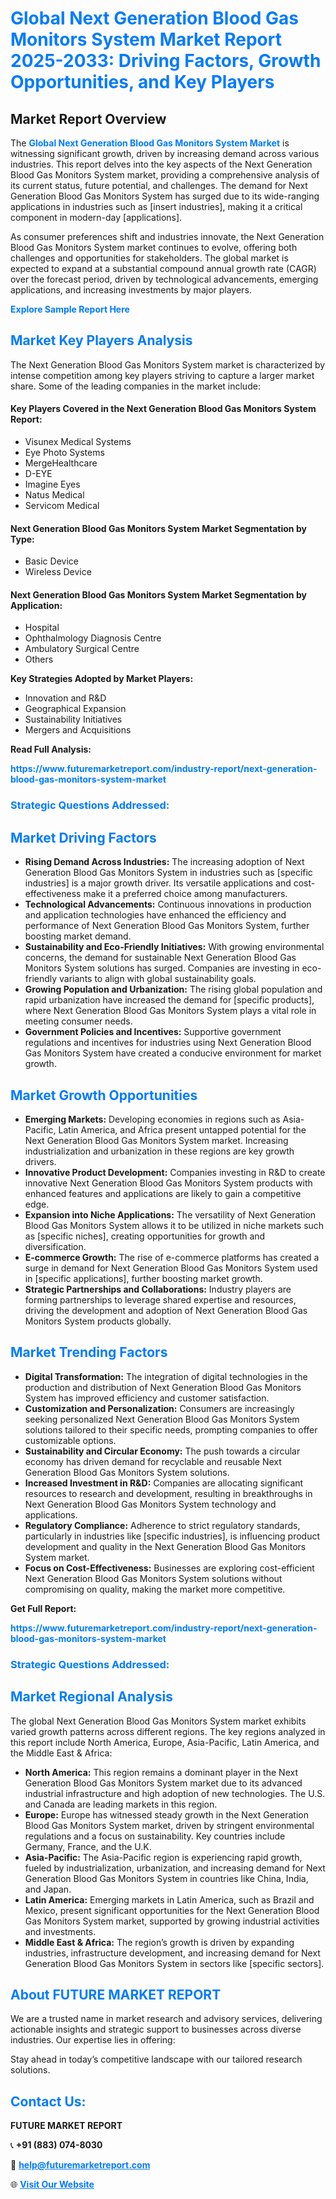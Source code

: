 <h1 style="color: #007BFF;">Global Next Generation Blood Gas Monitors System Market Report 2025-2033: Driving Factors, Growth Opportunities, and Key Players</h1>

<section id="overview">
<h2>Market Report Overview</h2>
<p>The <a href="https://www.futuremarketreport.com/industry-report/next-generation-blood-gas-monitors-system-market" style="color: #007BFF; text-decoration: none;"><strong>Global Next Generation Blood Gas Monitors System Market</strong></a> is witnessing significant growth, driven by increasing demand across various industries. This report delves into the key aspects of the Next Generation Blood Gas Monitors System market, providing a comprehensive analysis of its current status, future potential, and challenges. The demand for Next Generation Blood Gas Monitors System has surged due to its wide-ranging applications in industries such as [insert industries], making it a critical component in modern-day [applications].</p>
<p>As consumer preferences shift and industries innovate, the Next Generation Blood Gas Monitors System market continues to evolve, offering both challenges and opportunities for stakeholders. The global market is expected to expand at a substantial compound annual growth rate (CAGR) over the forecast period, driven by technological advancements, emerging applications, and increasing investments by major players.</p>
</section>

<section id="overview">
<p><a href="https://www.futuremarketreport.com/request-sample/reportId=36208" style="color: #007BFF; text-decoration: none;"><strong>Explore Sample Report Here</strong></a></p>
</section>

<section id="key-players">
<h2 style="color: #007BFF;">Market Key Players Analysis</h2>
<p>The Next Generation Blood Gas Monitors System market is characterized by intense competition among key players striving to capture a larger market share. Some of the leading companies in the market include:</p>
<h4>Key Players Covered in the Next Generation Blood Gas Monitors System Report:</h4>
<ul><li>Visunex Medical Systems</li><li>Eye Photo Systems</li><li>MergeHealthcare</li><li>D-EYE</li><li>Imagine Eyes</li><li>Natus Medical</li><li>Servicom Medical</li></ul>
<h4>Next Generation Blood Gas Monitors System Market Segmentation by Type:</h4>
<ul><li>Basic Device</li><li>Wireless Device</li></ul>

<h4>Next Generation Blood Gas Monitors System Market Segmentation by Application:</h4>
<ul><li>Hospital</li><li>Ophthalmology Diagnosis Centre</li><li>Ambulatory Surgical Centre</li><li>Others</li></ul>
<p><strong>Key Strategies Adopted by Market Players:</strong></p>
<ul>
<li>Innovation and R&D</li>
<li>Geographical Expansion</li>
<li>Sustainability Initiatives</li>
<li>Mergers and Acquisitions</li>
</ul>
</section>

<section>
<p><strong>Read Full Analysis: </strong></p><a href="https://www.futuremarketreport.com/industry-report/next-generation-blood-gas-monitors-system-market" style="color: #007BFF; text-decoration: none;"><strong>https://www.futuremarketreport.com/industry-report/next-generation-blood-gas-monitors-system-market</strong></a>
<h3 style="color: #007BFF;">Strategic Questions Addressed:</h3>
</section>

<section id="driving-factors">
<h2 style="color: #007BFF;">Market Driving Factors</h2>
<ul>
<li><strong>Rising Demand Across Industries:</strong> The increasing adoption of Next Generation Blood Gas Monitors System in industries such as [specific industries] is a major growth driver. Its versatile applications and cost-effectiveness make it a preferred choice among manufacturers.</li>
<li><strong>Technological Advancements:</strong> Continuous innovations in production and application technologies have enhanced the efficiency and performance of Next Generation Blood Gas Monitors System, further boosting market demand.</li>
<li><strong>Sustainability and Eco-Friendly Initiatives:</strong> With growing environmental concerns, the demand for sustainable Next Generation Blood Gas Monitors System solutions has surged. Companies are investing in eco-friendly variants to align with global sustainability goals.</li>
<li><strong>Growing Population and Urbanization:</strong> The rising global population and rapid urbanization have increased the demand for [specific products], where Next Generation Blood Gas Monitors System plays a vital role in meeting consumer needs.</li>
<li><strong>Government Policies and Incentives:</strong> Supportive government regulations and incentives for industries using Next Generation Blood Gas Monitors System have created a conducive environment for market growth.</li>
</ul>
</section>

<section id="growth-opportunities">
<h2 style="color: #007BFF;">Market Growth Opportunities</h2>
<ul>
<li><strong>Emerging Markets:</strong> Developing economies in regions such as Asia-Pacific, Latin America, and Africa present untapped potential for the Next Generation Blood Gas Monitors System market. Increasing industrialization and urbanization in these regions are key growth drivers.</li>
<li><strong>Innovative Product Development:</strong> Companies investing in R&D to create innovative Next Generation Blood Gas Monitors System products with enhanced features and applications are likely to gain a competitive edge.</li>
<li><strong>Expansion into Niche Applications:</strong> The versatility of Next Generation Blood Gas Monitors System allows it to be utilized in niche markets such as [specific niches], creating opportunities for growth and diversification.</li>
<li><strong>E-commerce Growth:</strong> The rise of e-commerce platforms has created a surge in demand for Next Generation Blood Gas Monitors System used in [specific applications], further boosting market growth.</li>
<li><strong>Strategic Partnerships and Collaborations:</strong> Industry players are forming partnerships to leverage shared expertise and resources, driving the development and adoption of Next Generation Blood Gas Monitors System products globally.</li>
</ul>
</section>

<section id="trending-factors">
<h2 style="color: #007BFF;">Market Trending Factors</h2>
<ul>
<li><strong>Digital Transformation:</strong> The integration of digital technologies in the production and distribution of Next Generation Blood Gas Monitors System has improved efficiency and customer satisfaction.</li>
<li><strong>Customization and Personalization:</strong> Consumers are increasingly seeking personalized Next Generation Blood Gas Monitors System solutions tailored to their specific needs, prompting companies to offer customizable options.</li>
<li><strong>Sustainability and Circular Economy:</strong> The push towards a circular economy has driven demand for recyclable and reusable Next Generation Blood Gas Monitors System solutions.</li>
<li><strong>Increased Investment in R&D:</strong> Companies are allocating significant resources to research and development, resulting in breakthroughs in Next Generation Blood Gas Monitors System technology and applications.</li>
<li><strong>Regulatory Compliance:</strong> Adherence to strict regulatory standards, particularly in industries like [specific industries], is influencing product development and quality in the Next Generation Blood Gas Monitors System market.</li>
<li><strong>Focus on Cost-Effectiveness:</strong> Businesses are exploring cost-efficient Next Generation Blood Gas Monitors System solutions without compromising on quality, making the market more competitive.</li>
</ul>
</section>

<section>
<p><strong>Get Full Report: </strong></p><a href="https://www.futuremarketreport.com/industry-report/next-generation-blood-gas-monitors-system-market" style="color: #007BFF; text-decoration: none;"><strong>https://www.futuremarketreport.com/industry-report/next-generation-blood-gas-monitors-system-market</strong></a>
<h3 style="color: #007BFF;">Strategic Questions Addressed:</h3>
</section>


<section id="regional-analysis">
<h2 style="color: #007BFF;">Market Regional Analysis</h2>
<p>The global Next Generation Blood Gas Monitors System market exhibits varied growth patterns across different regions. The key regions analyzed in this report include North America, Europe, Asia-Pacific, Latin America, and the Middle East & Africa:</p>
<ul>
<li><strong>North America:</strong> This region remains a dominant player in the Next Generation Blood Gas Monitors System market due to its advanced industrial infrastructure and high adoption of new technologies. The U.S. and Canada are leading markets in this region.</li>
<li><strong>Europe:</strong> Europe has witnessed steady growth in the Next Generation Blood Gas Monitors System market, driven by stringent environmental regulations and a focus on sustainability. Key countries include Germany, France, and the U.K.</li>
<li><strong>Asia-Pacific:</strong> The Asia-Pacific region is experiencing rapid growth, fueled by industrialization, urbanization, and increasing demand for Next Generation Blood Gas Monitors System in countries like China, India, and Japan.</li>
<li><strong>Latin America:</strong> Emerging markets in Latin America, such as Brazil and Mexico, present significant opportunities for the Next Generation Blood Gas Monitors System market, supported by growing industrial activities and investments.</li>
<li><strong>Middle East & Africa:</strong> The region’s growth is driven by expanding industries, infrastructure development, and increasing demand for Next Generation Blood Gas Monitors System in sectors like [specific sectors].</li>
</ul>
</section>

<footer>
<h2 style="color: #007BFF;">About FUTURE MARKET REPORT</h2>
<p>We are a trusted name in market research and advisory services, delivering actionable insights and strategic support to businesses across diverse industries. Our expertise lies in offering:</p>

<p>Stay ahead in today’s competitive landscape with our tailored research solutions.</p>

<h2 style="color: #007BFF;">Contact Us:</h2>
<p><strong>FUTURE MARKET REPORT</strong></p>
<p>📞 <strong>+91 (883) 074-8030</strong></p>
<p>📧 <strong><a href="mailto:help@futuremarketreport.com" style="color: #007BFF;">help@futuremarketreport.com</a></strong></p>
<p>🌐 <strong><a href="https://www.futuremarketreport.com/" style="color: #007BFF;">Visit Our Website</a></strong></p>
</footer>
